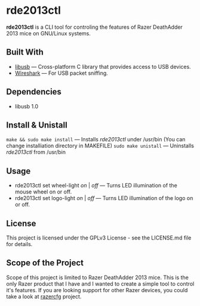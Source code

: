 # rde2013ctl

**rde2013ctl** is a CLI tool for controling the features of Razer DeathAdder 2013 mice on GNU/Linux systems.

## Built With
* [libusb](http://libusb.info/) — Cross-platform C library that provides access to USB devices.
* [Wireshark](https://www.wireshark.org/) — For USB packet sniffing.

## Dependencies
* libusb 1.0

## Install & Unistall
`make && sudo make install` — Installs *rde2013ctl* under /usr/bin (You can change installiation directory in MAKEFILE)
`sudo make unistall` — Uninstalls *rde2013ctl* from /usr/bin

## Usage
* rde2013ctl set wheel-light *on* | *off* — Turns LED illumination of the mouse wheel on or off.
* rde2013ctl set logo-light *on* | *off* — Turns LED illumination of the logo on or off.

## License

This project is licensed under the GPLv3 License - see the LICENSE.md file for details.

## Scope of the Project
Scope of this project is limited to Razer DeathAdder 2013 mice. This is the only Razer product that I have and I wanted to create a simple tool to control it's features. If you are looking support for other Razer devices, you could take a look at [razercfg](https://github.com/mbuesch/razer) project.
